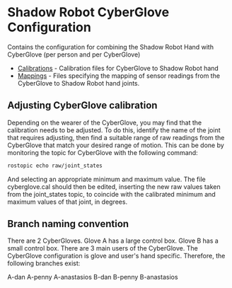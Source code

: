 Shadow Robot CyberGlove Configuration
=====================================

Contains the configuration for combining the Shadow Robot Hand with CyberGlove (per person and per CyberGlove)

* [Calibrations](calibrations) - Calibration files for CyberGlove to Shadow Robot hand
* [Mappings](mappings) - Files specifying the mapping of sensor readings from the CyberGlove to Shadow Robot hand joints.

## Adjusting CyberGlove calibration

Depending on the wearer of the CyberGlove, you may find that the calibration needs to be adjusted. To do this, identify the name of the joint that requires adjusting, then find a suitable range of raw readings from the CyberGlove that match your desired range of motion. This can be done by monitoring the topic for CyberGlove with the following command:
```bash
rostopic echo raw/joint_states
```
And selecting an appropriate minimum and maximum value.
The file cyberglove.cal should then be edited, inserting the new raw values taken from the joint_states topic, to coincide with the calibrated minimum and maximum values of that joint, in degrees. 

## Branch naming convention

There are 2 CyberGloves. Glove A has a large control box. Glove B has a small control box.
There are 3 main users of the CyberGlove. The CyberGlove configuration is glove and user's hand specific.
Therefore, the following branches exist:

A-dan
A-penny
A-anastasios
B-dan
B-penny
B-anastasios
